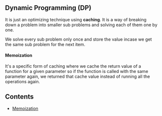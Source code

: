 ## Dynamic Programming (DP)

It is just an optimizing technique using **caching**. It is a way of breaking down a problem into smaller sub problems and solving each of them one by one.

We solve every sub problem only once and store the value incase we get the same sub problem for the next item.

#### Memoization

It's a specific form of caching where we cache the return value of a function for a given parameter so if the function is called with the same parameter again, we returned that cache value instead of running all the operations again.

## Contents

- [Memoization](memoization.js)
